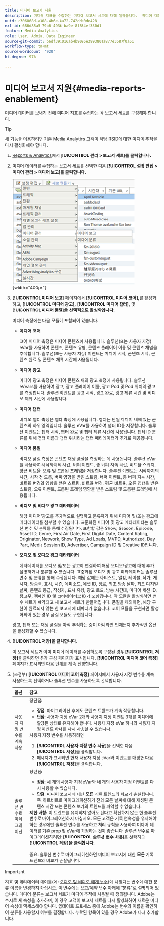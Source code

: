 ```yaml
---
title: 미디어 보고서 지원
description: 미디어 지표를 수집하는 미디어 보고서 세트에 대해 알아봅니다.  미디어 데이터를 보내기 전에 미디어 보고서를 구성하려면 다음 단계를 수행합니다.
uuid: d306068d-a308-4b6e-8a72-742dda0de428
exl-id: 686d88a5-79b6-4936-ba9e-8f834ef330d1
feature: Media Analytics
role: User, Admin, Data Engineer
source-git-commit: b6df391016ab4b9095e3993808a877e3587f0a51
workflow-type: tm+mt
source-wordcount: '920'
ht-degree: 97%

---
```


# 미디어 보고서 지원{#media-reports-enablement}

미디어 데이터를 보내기 전에 미디어 지표를 수집하는 각 보고서 세트를 구성해야 합니다.

>[!TIP]
>
>새 기능을 이용하려면 기존 Media Analytics 고객이 해당 RSID에 대한 미디어 추적을 다시 활성화해야 합니다.

1. [Reports &amp; Analytics](https://my.omniture.com/login/)에서 **[!UICONTROL 관리 > 보고서 세트]를 클릭합니다.**
1. 미디어 데이터를 수집하는 보고서 세트를 선택한 다음 **[!UICONTROL 설정 편집 > 미디어 관리 > 미디어 보고]를 클릭합니다.**

   ![](assets/media-reporting.png){width=&quot;400px&quot;}

1. **[!UICONTROL 미디어 보고]** 페이지에서 **[!UICONTROL 미디어 코어],**&#x200B;를 활성화하고, **[!UICONTROL 미디어 광고],** **[!UICONTROL 미디어 챕터],** 및 **[!UICONTROL 미디어 품질]을 선택적으로 활성화합니다.**

   미디어 측정에는 다음 모듈이 포함되어 있습니다.

   * **미디어 코어**

      코어 미디어 측정은 미디어 콘텐츠에 사용됩니다. 솔루션(또는 사용자 지정) eVar를 사용하여 콘텐츠, 콘텐츠 유형, 콘텐츠 플레이어 이름 및 콘텐츠 채널을 추적합니다. 솔루션(또는 사용자 지정) 이벤트는 미디어 시작, 콘텐츠 시작, 콘텐츠 완료 및 콘텐츠 체류 시간에 사용됩니다.

   * **미디어 광고**

      미디어 광고 측정은 미디어 콘텐츠 내의 광고 측정에 사용됩니다. 솔루션 eVvars를 사용하여 광고, 광고 플레이어 이름, 광고 Pod 및 Pod 위치의 광고를 측정합니다. 솔루션 이벤트를 광고 시작, 광고 완료, 광고 체류 시간 및 비디오 체류 시간에 사용합니다.

   * **미디어 챕터**

      비디오 챕터 측정은 챕터 측정에 사용됩니다. 챕터는 단일 미디어 내에 있는 콘텐츠의 하위 영역입니다. 솔루션 eVar를 사용하여 챕터 ID를 저장합니다. 솔루션 이벤트는 챕터 시작, 챕터 완료 및 챕터 체류 시간에 사용됩니다. 챕터 ID 분류를 위해 챕터 이름과 챕터 위치라는 챕터 메타데이터가 추가로 제공됩니다.

   * **미디어 품질**

      비디오 품질 측정은 콘텐츠 재생 품질을 측정하는 데 사용됩니다. 솔루션 eVar를 사용하여 시작까지의 시간, 버퍼 이벤트, 총 버퍼 지속 시간, 비트율 스위치, 평균 비트율, 오류 및 드롭된 프레임을 저장합니다. 솔루션 이벤트는 시작까지의 시간, 시작 전 드롭, 버퍼 영향을 받은 스트림, 버퍼 이벤트, 총 버퍼 지속 시간, 비트율 변경의 영향을 받은 스트림, 비트율 변경, 평균 비트율, 오류 영향을 받은 스트림, 오류 이벤트, 드롭된 프레임 영향을 받은 스트림 및 드롭된 프레임에 사용됩니다.

   * **비디오 및 비디오 광고 메타데이터**

      해당 미디어/광고를 추가적으로 설명하고 분류하기 위해 미디어 및/또는 광고에 메타데이터를 첨부할 수 있습니다. 표준화된 미디어 및 광고 메타데이터는 솔루션 변수 및 분류를 통해 수집됩니다. 포함할 값은 Show, Season, Episode, Asset ID, Genre, First Air Date, First Digital Date, Content Rating, Originator, Network, Show Type, Ad Loads, MVPD, Authorized, Day Part, Media Session ID, Advertiser, Campaign ID 및 Creative ID입니다.

   * **오디오 및 오디오 광고 메타데이터**

      메타데이터를 오디오 및/또는 광고에 연결하여 해당 오디오/광고에 대해 추가 설명하거나 분류할 수 있습니다. 표준화된 오디오 및 광고 메타데이터는 솔루션 변수 및 분류를 통해 수집됩니다. 해당 값에는 아티스트, 앨범, 레이블, 작가, 게시자, 방송국, 표시, 시즌, 에피소드, 에셋 ID, 장르, 최초 방송 날짜, 최초 디지털 날짜, 콘텐츠 등급, 작성자, 표시 유형, 광고 로드, 방송 시간대, 미디어 세션 ID, 광고주, 캠페인 ID 및 크리에이티브 ID가 포함됩니다.
   각 모듈을 활성화하면 변수 세트가 예약되고 새 보고서 세트가 만들어집니다. 품질을 제외하면, 해당 구현이 완료되지 않는 한 보고서에 데이터가 없습니다. 코어 모듈을 구현하면 활성화되어 있는 경우 품질 모듈도 구현됩니다.

   광고, 챕터 또는 재생 품질을 아직 추적하는 중이 아니라면 언제든지 추가적인 옵션을 활성화할 수 있습니다.

1. **[!UICONTROL 저장]을 클릭합니다.**

   이 보고서 세트가 이미 미디어 데이터를 수집하도록 구성된 경우 **[!UICONTROL 저장]**&#x200B;을 클릭하면 추가 구성 페이지가 표시됩니다. **[!UICONTROL 미디어 코어 측정]** 페이지가 표시되면 다음 단계를 계속 진행합니다.

1. (조건부) **[!UICONTROL 미디어 코어 측정]** 페이지에서 사용자 지정 변수를 계속 사용하도록 선택하거나 솔루션 변수를 사용하도록 선택합니다.

   | 옵션 | 참고 |
   | --- | --- |
   | 사용자 지정 변수를 계속 사용 | 장단점:<ul> <li> **장점**: 마이그레이션 후에도 콘텐츠 트렌드가 계속 작동합니다. </li> <li> **단점:** 사용자 지정 eVar 2개와 사용자 지정 이벤트 3개를 미디어에 할당된 상태로 유지해야 합니다. 사용자 지정 eVar 하나와 사용자 지정 이벤트 하나를 다시 사용할 수 있습니다. </li> </ul> 사용자 지정 변수를 사용하려면 <ol> <li>**[!UICONTROL 사용자 지정 변수 사용]**&#x200B;을 선택한 다음 **[!UICONTROL 저장]**&#x200B;을 클릭합니다. </li> <li>메시지가 표시되면 현재 사용자 지정 eVar와 이벤트를 매핑한 다음 **[!UICONTROL 저장]**&#x200B;을 클릭합니다. </li> </ol> |
   | 솔루션 변수로 마이그레이션 | 장단점:<ul> <li> **장점:** 세 개의 사용자 지정 eVar와 네 개의 사용자 지정 이벤트를 다시 사용할 수 있습니다. </li> <li> **단점**: 미디어 보고서에 대한 **모든** 기록 트렌드와 비교가 손실됩니다. 즉, 하트비트로 마이그레이션하기 전의 모든 날짜에 대해 재생된 콘텐츠 시간 또는 콘텐츠 보기의 트렌드를 파악할 수 없습니다. </li> </ul> **제한 사항:** 이 트렌드를 유지하지 않아도 된다고 확신하지 않는 한 솔루션 변수로 마이그레이션하지 마십시오. 모든 고객은 기록 연속성을 유지해야 하는 경우에만 솔루션 변수를 사용하고 처리 규칙을 사용하여 미디어 데이터를 기존 prop 및 eVar에 지정하는 것이 좋습니다. 솔루션 변수로 마이그레이션하려면: **[!UICONTROL 솔루션 변수 사용]**&#x200B;을 선택하고 **[!UICONTROL 저장]을 클릭합니다.** <br><br> 중요: 솔루션 변수로 마이그레이션하면 미디어 보고서에 대한 **모든** 기록 트렌드와 비교가 손실됩니다. |

>[!IMPORTANT]
>
>지표 및 메타데이터 테이블(예: [오디오 및 비디오 매개 변수](/help/metrics-and-metadata/audio-video-parameters.md))에 나열되는 변수에 대한 분류 이름을 변경하지 마십시오. 이 변수에는 보고/예약 변수 아래에 &quot;분류&quot;로 설명되어 있습니다. 미디어 분류는 보고서 세트가 미디어 추적에 사용될 때 정의됩니다. Adobe는 수시로 새 속성을 추가하며, 이 경우 고객이 보고서 세트를 다시 활성화하여 새로운 미디어 속성에 액세스해야 합니다. 업데이트 프로세스 중에 Adobe는 변수의 이름을 확인하여 분류를 사용할지 여부를 결정합니다. 누락된 항목이 있을 경우 Adobe가 다시 추가합니다.

